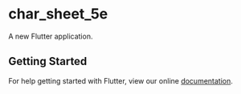 # char_sheet_5e

A new Flutter application.

## Getting Started

For help getting started with Flutter, view our online
[documentation](https://flutter.io/).
